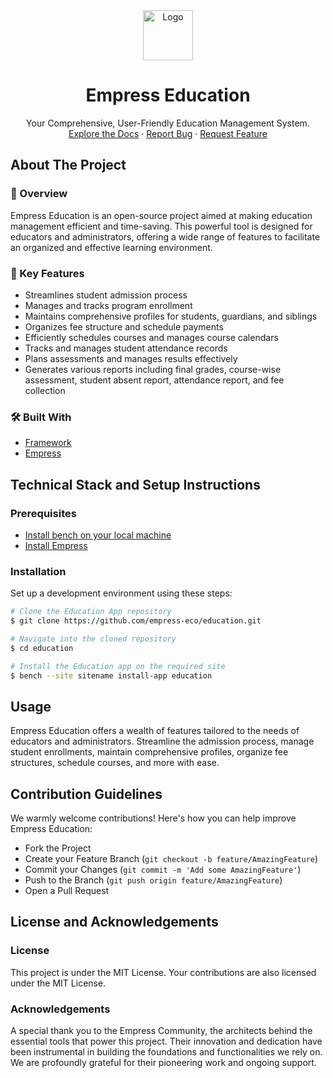 <div align="center">
<img src="https://grow.empress.eco/uploads/default/original/2X/1/1f1e1044d3864269d2a613577edb9763890422ab.png" alt="Logo" width="80" height="80"><h1 align="center">Empress Education</h1>
<p align="center">
Your Comprehensive, User-Friendly Education Management System.
<br />
<a href="https://grow.empress.eco/">Explore the Docs</a>
·
<a href="https://github.com/empress-eco/education/issues">Report Bug</a>
·
<a href="https://github.com/empress-eco/education/issues/new">Request Feature</a>
</p>
</div>

## About The Project

### 📖 Overview
Empress Education is an open-source project aimed at making education management efficient and time-saving. This powerful tool is designed for educators and administrators, offering a wide range of features to facilitate an organized and effective learning environment.

### 🌟 Key Features
- Streamlines student admission process
- Manages and tracks program enrollment
- Maintains comprehensive profiles for students, guardians, and siblings
- Organizes fee structure and schedule payments
- Efficiently schedules courses and manages course calendars
- Tracks and manages student attendance records
- Plans assessments and manages results effectively
- Generates various reports including final grades, course-wise assessment, student absent report, attendance report, and fee collection

### 🛠 Built With
- [Framework](https://Empress.io/)
- [Empress](https://Empress.com/)

## Technical Stack and Setup Instructions

### Prerequisites
- [Install bench on your local machine](https://github.com/Empress/bench#installation)
- [Install Empress](https://github.com/Empress/Empress#installation)

### Installation
Set up a development environment using these steps:

```sh
# Clone the Education App repository
$ git clone https://github.com/empress-eco/education.git

# Navigate into the cloned repository
$ cd education

# Install the Education app on the required site
$ bench --site sitename install-app education
```

## Usage
Empress Education offers a wealth of features tailored to the needs of educators and administrators. Streamline the admission process, manage student enrollments, maintain comprehensive profiles, organize fee structures, schedule courses, and more with ease.

## Contribution Guidelines
We warmly welcome contributions! Here's how you can help improve Empress Education:

- Fork the Project
- Create your Feature Branch (`git checkout -b feature/AmazingFeature`)
- Commit your Changes (`git commit -m 'Add some AmazingFeature'`)
- Push to the Branch (`git push origin feature/AmazingFeature`)
- Open a Pull Request

## License and Acknowledgements

### License
This project is under the MIT License. Your contributions are also licensed under the MIT License.

### Acknowledgements
A special thank you to the Empress Community, the architects behind the essential tools that power this project. Their innovation and dedication have been instrumental in building the foundations and functionalities we rely on. We are profoundly grateful for their pioneering work and ongoing support.

<!-- MARKDOWN LINKS & IMAGES -->
[Project Logo]: https://grow.empress.eco/uploads/default/original/2X/1/1f1e1044d3864269d2a613577edb9763890422ab.png
[Installation]: https://github.com/empress-eco/education#installation
[Usage]: https://github.com/empress-eco/education#usage
[Contributing]: https://github.com/empress-eco/education#contributing
[Acknowledgments]: https://github.com/empress-eco/education#acknowledgments
[License]: https://github.com/empress-eco/agriculture/blob/develop/license.txt
